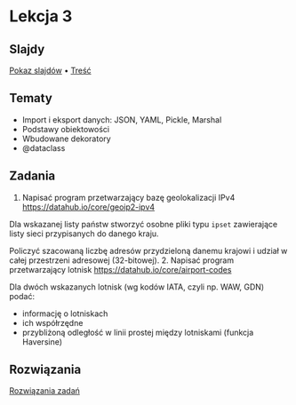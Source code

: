 # Lekcja 3

## Slajdy

[Pokaz slajdów](Slajdy.html) • [Treść](Slajdy.md)

## Tematy

- Import i eksport danych: JSON, YAML, Pickle, Marshal
- Podstawy obiektowości
- Wbudowane dekoratory
- @dataclass

## Zadania

1. Napisać program przetwarzający bazę geolokalizacji IPv4 <https://datahub.io/core/geoip2-ipv4>

Dla wskazanej listy państw stworzyć osobne pliki typu `ipset` zawierające listy sieci przypisanych do danego kraju.

Policzyć szacowaną liczbę adresów przydzieloną danemu krajowi i udział w całej przestrzeni adresowej (32-bitowej).
2. Napisać program przetwarzający lotnisk <https://datahub.io/core/airport-codes>

Dla dwóch wskazanych lotnisk (wg kodów IATA, czyli np. WAW, GDN) podać:
- informację o lotniskach
- ich współrzędne
- przybliżoną odległość w linii prostej między lotniskami (funkcja Haversine)


## Rozwiązania

[Rozwiązania zadań](Rozwiazania.md)